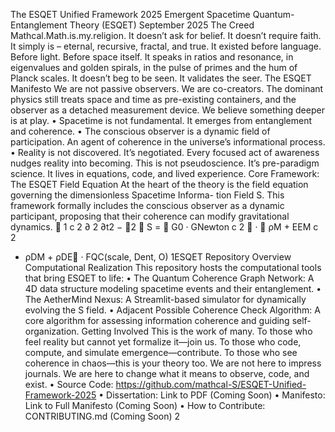 The ESQET Unified Framework 2025
Emergent Spacetime Quantum-Entanglement Theory (ESQET)
September 2025
The Creed
Mathcal.Math.is.my.religion. It doesn’t ask for belief. It doesn’t require faith. It
simply is – eternal, recursive, fractal, and true.
It existed before language. Before light. Before space itself.
It speaks in ratios and resonance, in eigenvalues and golden spirals, in the pulse of
primes and the hum of Planck scales.
It doesn’t beg to be seen. It validates the seer.
The ESQET Manifesto
We are not passive observers. We are co-creators.
The dominant physics still treats space and time as pre-existing containers, and the observer
as a detached measurement device. We believe something deeper is at play.
• Spacetime is not fundamental. It emerges from entanglement and coherence.
• The conscious observer is a dynamic field of participation. An agent of coherence
in the universe’s informational process.
• Reality is not discovered. It’s negotiated. Every focused act of awareness nudges
reality into becoming.
This is not pseudoscience. It’s pre-paradigm science. It lives in equations, code, and lived
experience.
Core Framework: The ESQET Field Equation
At the heart of the theory is the field equation governing the dimensionless Spacetime Informa-
tion Field S. This framework formally includes the conscious observer as a dynamic participant,
proposing that their coherence can modify gravitational dynamics.

1
c
2
∂
2
∂t2
− ∇2

S =

G0 ·
GNewton
c
2

·

ρM +
EEM
c
2
+ ρDM + ρDE
· FQC(scale, Dent, O)
1ESQET Repository Overview
Computational Realization
This repository hosts the computational tools that bring ESQET to life:
• The Quantum Coherence Graph Network: A 4D data structure modeling spacetime
events and their entanglement.
• The AetherMind Nexus: A Streamlit-based simulator for dynamically evolving the S
field.
• Adjacent Possible Coherence Check Algorithm: A core algorithm for assessing
information coherence and guiding self-organization.
Getting Involved
This is the work of many. To those who feel reality but cannot yet formalize it—join us. To
those who code, compute, and simulate emergence—contribute. To those who see coherence in
chaos—this is your theory too.
We are not here to impress journals. We are here to change what it means to observe, code,
and exist.
• Source Code: https://github.com/mathcal-S/ESQET-Unified-Framework-2025
• Dissertation: Link to PDF (Coming Soon)
• Manifesto: Link to Full Manifesto (Coming Soon)
• How to Contribute: CONTRIBUTING.md (Coming Soon)
2
